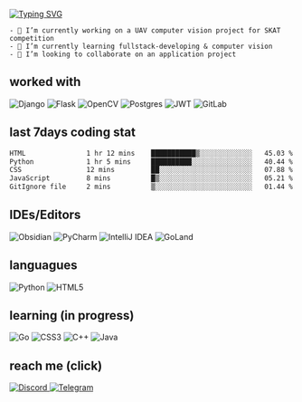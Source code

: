<a href="https://git.io/typing-svg"><img src="https://readme-typing-svg.herokuapp.com?font=Fira+Code&size=24&duration=2500&pause=1000&color=18C375&background=15151500&vCenter=true&multiline=true&random=false&width=435&height=100&lines=Rockntt;Computer+science+student" alt="Typing SVG" /></a>

```
- 🔭 I’m currently working on a UAV computer vision project for SKAT competition
- 🌱 I’m currently learning fullstack-developing & computer vision
- 👯 I’m looking to collaborate on an application project
```

## worked with
![Django](https://img.shields.io/badge/django-%23092E20.svg?style=for-the-badge&logo=django&logoColor=white)
![Flask](https://img.shields.io/badge/flask-%23000.svg?style=for-the-badge&logo=flask&logoColor=white)
![OpenCV](https://img.shields.io/badge/opencv-%23white.svg?style=for-the-badge&logo=opencv&logoColor=white)
![Postgres](https://img.shields.io/badge/postgres-%23316192.svg?style=for-the-badge&logo=postgresql&logoColor=white)
![JWT](https://img.shields.io/badge/JWT-black?style=for-the-badge&logo=JSON%20web%20tokens)
![GitLab](https://img.shields.io/badge/gitlab-%23181717.svg?style=for-the-badge&logo=gitlab&logoColor=white)


## last 7days coding stat
<!--START_SECTION:waka-->

```txt
HTML               1 hr 12 mins    ███████████▒░░░░░░░░░░░░░   45.03 %
Python             1 hr 5 mins     ██████████░░░░░░░░░░░░░░░   40.44 %
CSS                12 mins         ██░░░░░░░░░░░░░░░░░░░░░░░   07.88 %
JavaScript         8 mins          █▒░░░░░░░░░░░░░░░░░░░░░░░   05.21 %
GitIgnore file     2 mins          ▒░░░░░░░░░░░░░░░░░░░░░░░░   01.44 %
```

<!--END_SECTION:waka-->


## IDEs/Editors
![Obsidian](https://img.shields.io/badge/Obsidian-%23483699.svg?style=for-the-badge&logo=obsidian&logoColor=white)
![PyCharm](https://img.shields.io/badge/pycharm-143?style=for-the-badge&logo=pycharm&logoColor=black&color=black&labelColor=green)
![IntelliJ IDEA](https://img.shields.io/badge/IntelliJIDEA-000000.svg?style=for-the-badge&logo=intellij-idea&logoColor=white)
![GoLand](https://img.shields.io/badge/GoLand-0f0f0f?&style=for-the-badge&logo=goland&logoColor=white)

## languagues
![Python](https://img.shields.io/badge/python-3670A0?style=for-the-badge&logo=python&logoColor=ffdd54)
![HTML5](https://img.shields.io/badge/html5-%23E34F26.svg?style=for-the-badge&logo=html5&logoColor=white)

## learning (in progress)
![Go](https://img.shields.io/badge/go-%2300ADD8.svg?style=for-the-badge&logo=go&logoColor=white)
![CSS3](https://img.shields.io/badge/css3-%231572B6.svg?style=for-the-badge&logo=css3&logoColor=white)
![C++](https://img.shields.io/badge/c++-%2300599C.svg?style=for-the-badge&logo=c%2B%2B&logoColor=white)
![Java](https://img.shields.io/badge/java-%23ED8B00.svg?style=for-the-badge&logo=openjdk&logoColor=white)

## reach me (click)
<a href="https://discordapp.com/users/1184134942326804595" target="_blank">
  <img src="https://img.shields.io/badge/Discord-%235865F2.svg?style=for-the-badge&logo=discord&logoColor=white" alt="Discord">
</a>
<a href="https://t.me/Rockntt" target="_blank">
  <img src="https://img.shields.io/badge/Telegram-2CA5E0?style=for-the-badge&logo=telegram&logoColor=white" alt="Telegram">
</a>






